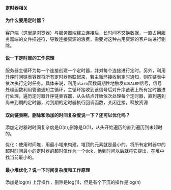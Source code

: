 #### 定时器相关

#### 为什么要用定时器？

客户端（这里是浏览器）与服务器端建立连接后，长时间不交换数据，一直占用服务器端的文件描述符，导致连接资源的浪费，需要对这种占用资源的客户端进行剔除。

#### 说一下定时器的工作原理

服务器主循环为每一个连接创建一个定时器，并对每个连接进行定时。另外，利用升序时间链表容器将所有定时器串联起来，若主循环接收到定时通知，则在链表中依次执行定时任务。具体来说，利用`alarm`函数周期性地触发`SIGALRM`信号，信号处理函数利用管道通知主循环，主循环接收到该信号后对升序链表上所有定时器进行处理，遍历定时器升序链表容器，从头结点开始依次处理每个定时器，直到遇到尚未到期的定时器，对到期的定时器执行回调函数，关闭连接，释放资源

#### 双向链表啊，删除和添加的时间复杂度说一下？还可以优化吗？

添加定时器时时间复杂度是O(n),删除是O(1)，从头开始遍历的直到遍历到未超时的。

优化：使用时间堆，用最小堆来构建，堆顶的元素就是最小的，将所有定时器中的超时时间最小的定时器的超时值作为一个tick，他到时间以后就将它提出，在堆中找当前最小的。

#### 最小堆优化？说一下时间复杂度和工作原理

添加是log(n) 上浮操作，删除是log(1)，但是有个下沉的操作是log(n)